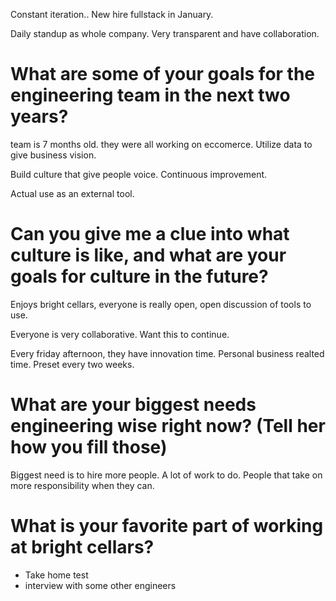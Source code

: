 Constant iteration.. New hire fullstack in January.

Daily standup as whole company. Very transparent and have collaboration.

# What are some of your goals for the engineering team in the next two years?

team is 7 months old. they were all working on eccomerce. Utilize data to give business vision.

Build culture that give people voice. Continuous improvement.

Actual use as an external tool. 

# Can you give me a clue into what culture is like, and what are your goals for culture in the future?

Enjoys bright cellars, everyone is really open, open discussion of tools to use.

Everyone is very collaborative. Want this to continue.

Every friday afternoon, they have innovation time. Personal business realted time. Preset every two weeks.

# What are your biggest needs engineering wise right now? (Tell her how you fill those)

Biggest need is to hire more people. A lot of work to do. People that take on more responsibility when they can.

# What is your favorite part of working at bright cellars?


* Take home test
* interview with some other engineers